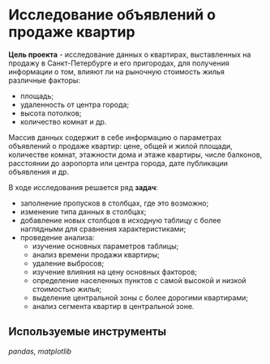 # Исследование объявлений о продаже квартир

**Цель проекта** - исследование данных о квартирах, выставленных на продажу в Санкт-Петербурге и его пригородах, для получения информации о том, влияют ли на рыночную стоимость жилья различные факторы:
- площадь; 
- удаленность от центра города;
- высота потолков;
- количество комнат и др.

Массив данных содержит в себе информацию о параметрах объявлений о продаже квартир: цене, общей и жилой площади, количестве комнат, этажности дома и этаже квартиры, числе балконов, расстоянии до аэропорта или центра города, дате публикации объявления и др.

В ходе исследования решается ряд **задач**:

- заполнение пропусков в столбцах, где это возможно; 
- изменение типа данных в столбцах;
- добавление новых столбцов в исходную таблицу с более наглядными для сравнения характеристиками;
- проведение анализа:
    + изучение основных параметров таблицы;
    + анализ времени продажи квартиры;
    + удаление выбросов;
    + изучение влияния на цену основных факторов;
    + определение населенных пунктов с самой высокой и низкой стоимостью жилья;
    + выделение центральной зоны с более дорогими квартирами;
    + анализ сегмента квартир в центральной зоне.

## Используемые инструменты
*pandas, matplotlib*

